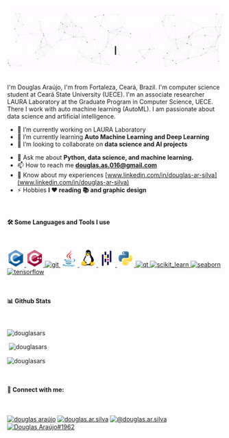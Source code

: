 <!-- Header profile -->
<p align="center">
  <img src="https://github.com/DouglasArS/DouglasArS/blob/main/assets/header_github.gif" alt="Hi, I'm Douglas a data data science student from Brazil 🇧🇷">
</p>

<!-- personal description -->
I'm Douglas Araújo, I'm from Fortaleza, Ceará, Brazil. I'm computer science student at Ceará State University (UECE). I'm an associate researcher LAURA Laboratory at the Graduate Program in Computer Science, UECE. There I work with auto machine learning (AutoML). I am passionate about data science and artificial intelligence.

- 🔭 I’m currently working on LAURA Laboratory
- 🌱 I’m currently learning **Auto Machine Learning and Deep Learning**
- 👯 I’m looking to collaborate on **data science and AI projects**
<!--
- 📝 I regularly write articles on [https://medium.com/@douglas.ar.silva](https://medium.com/@douglas.ar.silva)
-->
- 💬 Ask me about **Python, data science, and machine learning.**
- 📫 How to reach me **douglas.as.016@gmail.com**
- 📄 Know about my experiences [www.linkedin.com/in/douglas-ar-silva](www.linkedin.com/in/douglas-ar-silva)
- ⚡ Hobbies **I ❤️ reading 📚 and graphic design**

<br/>



<!--
#### 📕 Blog Posts </h3>

- [Teste](link medium
-->



#### 🛠️ **Some Languages&nbsp;and&nbsp;Tools I use**
<br/>

<p align="left"> <a href="https://www.cprogramming.com/" target="_blank" rel="noreferrer"> <img src="https://raw.githubusercontent.com/devicons/devicon/master/icons/c/c-original.svg" alt="c" width="40" height="40"/> </a> <a href="https://www.w3schools.com/cpp/" target="_blank" rel="noreferrer"> <img src="https://raw.githubusercontent.com/devicons/devicon/master/icons/cplusplus/cplusplus-original.svg" alt="cplusplus" width="40" height="40"/> </a> <a href="https://git-scm.com/" target="_blank" rel="noreferrer"> <img src="https://www.vectorlogo.zone/logos/git-scm/git-scm-icon.svg" alt="git" width="40" height="40"/> </a> <a href="https://www.java.com" target="_blank" rel="noreferrer"> <img src="https://raw.githubusercontent.com/devicons/devicon/master/icons/java/java-original.svg" alt="java" width="40" height="40"/> </a> <a href="https://www.linux.org/" target="_blank" rel="noreferrer"> <img src="https://raw.githubusercontent.com/devicons/devicon/master/icons/linux/linux-original.svg" alt="linux" width="40" height="40"/> </a> <a href="https://pandas.pydata.org/" target="_blank" rel="noreferrer"> <img src="https://raw.githubusercontent.com/devicons/devicon/2ae2a900d2f041da66e950e4d48052658d850630/icons/pandas/pandas-original.svg" alt="pandas" width="40" height="40"/> </a> <a href="https://www.python.org" target="_blank" rel="noreferrer"> <img src="https://raw.githubusercontent.com/devicons/devicon/master/icons/python/python-original.svg" alt="python" width="40" height="40"/> </a> <a href="https://www.qt.io/" target="_blank" rel="noreferrer"> <img src="https://upload.wikimedia.org/wikipedia/commons/0/0b/Qt_logo_2016.svg" alt="qt" width="40" height="40"/> </a> <a href="https://scikit-learn.org/" target="_blank" rel="noreferrer"> <img src="https://upload.wikimedia.org/wikipedia/commons/0/05/Scikit_learn_logo_small.svg" alt="scikit_learn" width="40" height="40"/> </a> <a href="https://seaborn.pydata.org/" target="_blank" rel="noreferrer"> <img src="https://seaborn.pydata.org/_images/logo-mark-lightbg.svg" alt="seaborn" width="40" height="40"/> </a> <a href="https://www.tensorflow.org" target="_blank" rel="noreferrer"> <img src="https://www.vectorlogo.zone/logos/tensorflow/tensorflow-icon.svg" alt="tensorflow" width="40" height="40"/> </a> </p>
<br>



#### 📊 **Github Stats**
<br>

<p><img align="center" src="https://github-readme-stats.vercel.app/api/top-langs?username=douglasars&show_icons=true&locale=en&layout=compact" alt="douglasars" /></p>

<p>&nbsp;<img align="center" src="https://github-readme-stats.vercel.app/api?username=douglasars&show_icons=true&locale=en" alt="douglasars" /></p>

<p><img align="center" src="https://github-readme-streak-stats.herokuapp.com/?user=douglasars&" alt="douglasars" /></p>

<br>



#### 🔗 **Connect with me**:
<br>

<p align="left">
<a href="www.linkedin.com/in/douglas-ar-silva" target="blank"><img align="center" src="https://raw.githubusercontent.com/rahuldkjain/github-profile-readme-generator/master/src/images/icons/Social/linked-in-alt.svg" alt="douglas araújo" height="30" width="40" /></a>
<a href="https://instagram.com/douglas.ar.silva" target="blank"><img align="center" src="https://raw.githubusercontent.com/rahuldkjain/github-profile-readme-generator/master/src/images/icons/Social/instagram.svg" alt="douglas.ar.silva" height="30" width="40" /></a>
<a href="https://medium.com/@douglas.ar.silva" target="blank"><img align="center" src="https://raw.githubusercontent.com/rahuldkjain/github-profile-readme-generator/master/src/images/icons/Social/medium.svg" alt="@douglas.ar.silva" height="30" width="40" /></a>
<a href="https://discord.gg/Douglas\ Araújo#1962" target="blank"><img align="center" src="https://raw.githubusercontent.com/rahuldkjain/github-profile-readme-generator/master/src/images/icons/Social/discord.svg" alt="Douglas Araújo#1962" height="30" width="40" /></a>
</p>



<!-- Importants Links

- Github Profile Generator:
https://rahuldkjain.github.io/gh-profile-readme-generator/

- How to make the bio gif ?
Thanks to [mayto91](https://github.com/matyo91)

I made my with https://codesandbox.io/s/github-profile-2ijk7
Then i recorded my screen to gif on Mac with Quicktime  and save result to [assets/github.mov](assets/github.mov)
This [GIF converter](https://ezgif.com/video-to-gif) help me to create a dedicated command that convert MOV to GIF.
Then i save result to [assets/github.gif](assets/github.gif).

-->